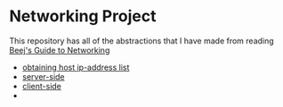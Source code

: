# Networking Project

This repository has all of the abstractions that I have made from reading [Beej's Guide to Networking](https://beej.us/guide/bgnet/html/#windows)

- [obtaining host ip-address list](./assets/showip_README.txt)
- [server-side]()
- [client-side]()
- []()

